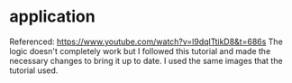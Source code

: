 # application
Referenced: https://www.youtube.com/watch?v=l9dqITtikD8&t=686s
The logic doesn't completely work but I followed this tutorial and made the necessary changes to bring it up to date. I used the same images that the tutorial used.
